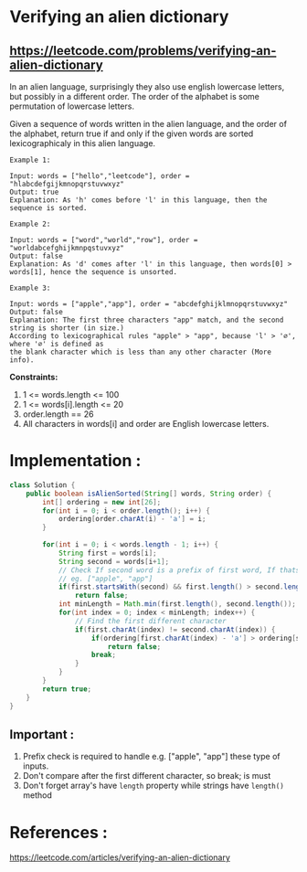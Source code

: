 # Verifying an alien dictionary
## https://leetcode.com/problems/verifying-an-alien-dictionary

In an alien language, surprisingly they also use english lowercase letters, but possibly in a different order. The order of the alphabet is some permutation of lowercase letters.

Given a sequence of words written in the alien language, and the order of the alphabet, return true if and only if the given words are sorted lexicographicaly in this alien language.

```
Example 1:

Input: words = ["hello","leetcode"], order = "hlabcdefgijkmnopqrstuvwxyz"
Output: true
Explanation: As 'h' comes before 'l' in this language, then the sequence is sorted.

Example 2:

Input: words = ["word","world","row"], order = "worldabcefghijkmnpqstuvxyz"
Output: false
Explanation: As 'd' comes after 'l' in this language, then words[0] > words[1], hence the sequence is unsorted.

Example 3:

Input: words = ["apple","app"], order = "abcdefghijklmnopqrstuvwxyz"
Output: false
Explanation: The first three characters "app" match, and the second string is shorter (in size.) 
According to lexicographical rules "apple" > "app", because 'l' > '∅', where '∅' is defined as 
the blank character which is less than any other character (More info).
``` 

**Constraints:**
1. 1 <= words.length <= 100
2. 1 <= words[i].length <= 20
3. order.length == 26
4. All characters in words[i] and order are English lowercase letters.

# Implementation :

```java
class Solution {
    public boolean isAlienSorted(String[] words, String order) {
        int[] ordering = new int[26];
        for(int i = 0; i < order.length(); i++) {
            ordering[order.charAt(i) - 'a'] = i;
        }
        
        for(int i = 0; i < words.length - 1; i++) {
            String first = words[i];
            String second = words[i+1];
            // Check If second word is a prefix of first word, If thats the case its not a valid alien dictionary
            // eg. ["apple", "app"]
            if(first.startsWith(second) && first.length() > second.length())
                return false;
            int minLength = Math.min(first.length(), second.length());
            for(int index = 0; index < minLength; index++) {
                // Find the first different character
                if(first.charAt(index) != second.charAt(index)) {
                    if(ordering[first.charAt(index) - 'a'] > ordering[second.charAt(index) - 'a'])
                        return false;
                    break;
                }
            }
        }
        return true;
    }
}
```

## Important :
1. Prefix check is required to handle e.g. ["apple", "app"] these type of inputs. 
2. Don't compare after the first different character, so break; is must
3. Don't forget array's have `length` property while strings have `length()` method

# References :
https://leetcode.com/articles/verifying-an-alien-dictionary
